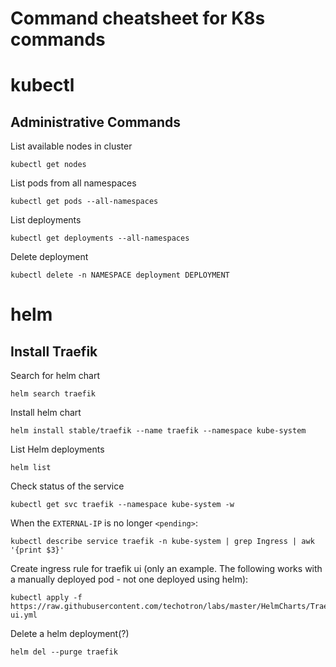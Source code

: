 # Command cheatsheet for K8s commands

# kubectl
## Administrative Commands
List available nodes in cluster
```buildoutcfg
kubectl get nodes
```

List pods from all namespaces
```buildoutcfg
kubectl get pods --all-namespaces
```

List deployments
```buildoutcfg
kubectl get deployments --all-namespaces
```

Delete deployment
```buildoutcfg
kubectl delete -n NAMESPACE deployment DEPLOYMENT
```

# helm
## Install Traefik
Search for helm chart
```buildoutcfg
helm search traefik
```

Install helm chart
```buildoutcfg
helm install stable/traefik --name traefik --namespace kube-system
```

List Helm deployments
```buildoutcfg
helm list
```

Check status of the service
```buildoutcfg
kubectl get svc traefik --namespace kube-system -w
```

When the `EXTERNAL-IP` is no longer `<pending>`:
```buildoutcfg
kubectl describe service traefik -n kube-system | grep Ingress | awk '{print $3}'
```

Create ingress rule for traefik ui (only an example. The following works with a manually deployed pod - not one deployed using helm):
```buildoutcfg
kubectl apply -f https://raw.githubusercontent.com/techotron/labs/master/HelmCharts/Traefik/traefik-ui.yml
```

Delete a helm deployment(?)
```buildoutcfg
helm del --purge traefik
```